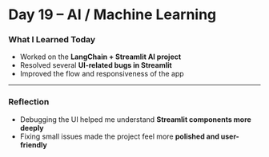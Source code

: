 # Day 19 – AI / Machine Learning  

###  What I Learned Today  
- Worked on the **LangChain + Streamlit AI project**  
- Resolved several **UI-related bugs in Streamlit**  
- Improved the flow and responsiveness of the app  

---

###  Reflection  
- Debugging the UI helped me understand **Streamlit components more deeply**  
- Fixing small issues made the project feel more **polished and user-friendly**  

